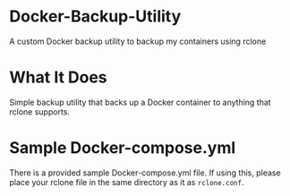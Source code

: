 # Docker-Backup-Utility
A custom Docker backup utility to backup my containers using rclone

# What It Does
Simple backup utility that backs up a Docker container to anything that rclone supports.

# Sample Docker-compose.yml
There is a provided sample Docker-compose.yml file. If using this, please place your rclone file in the same directory as it as `rclone.conf`.